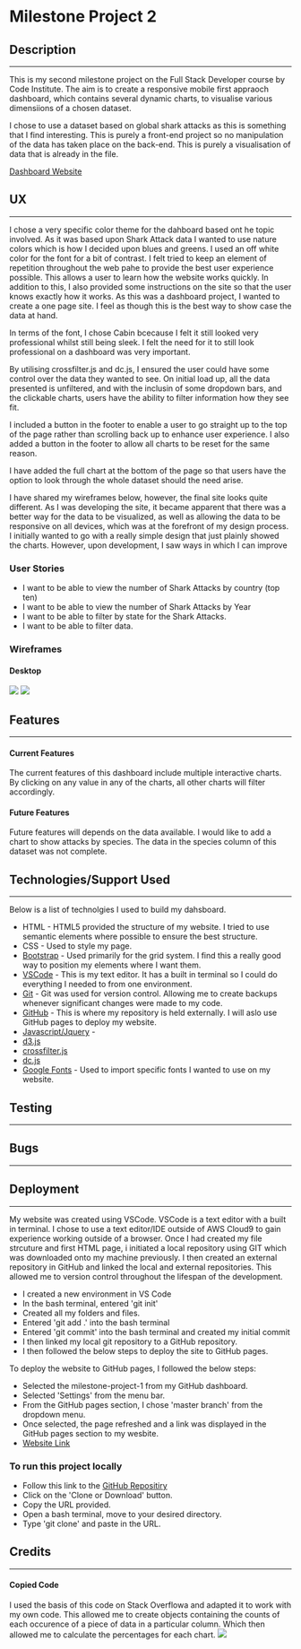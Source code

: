 # Milestone Project 2
## Description
---
This is my second milestone project on the Full Stack Developer course by Code Institute. The aim is to create a responsive mobile first appraoch dashboard, which contains several dynamic charts, to visualise various dimensiions of a chosen dataset.

I chose to use a dataset based on global shark attacks as this is something that I find interesting. This is purely a front-end project so no manipulation of the data has taken place on the back-end. This is purely a visualisation of data that is already in the file.

[Dashboard Website](https://jboyd8.github.io/milestone-project-2/)

## UX
---
I chose a very specific color theme for the dahboard based ont he topic involved. As it was based upon Shark Attack data I wanted to use nature colors which is how I decided upon blues and greens. I used an off white color for the font
for a bit of contrast. I felt tried to keep an element of repetition throughout the web pahe to provide the best user experience possible. This allows a user to learn how the website works quickly. In addition to this, I also provided some instructions on the site so that the user knows exactly how it works. As this was a dashboard project, I wanted to create a one page site. I feel as though this is the best way to show case the data at hand.

In terms of the font, I chose Cabin bcecause I felt it still looked very professional whilst still being sleek. I felt the need for it to still look professional on a dashboard was very important.

By utilising crossfilter.js and dc.js, I ensured the user could have some control over the data they wanted to see. On initial load up, all the data presented is unfiltered, and with the inclusin of some dropdown bars, and the clickable charts, users have the ability to filter information how they see fit.

I included a button in the footer to enable a user to go straight up to the top of the page rather than scrolling back up to enhance user experience. I also added a button in the footer to allow all charts to be reset for the same reason.

I have added the full chart at the bottom of the page so that users have the option to look through the whole dataset should the need arise.

I have shared my wireframes below, however, the final site looks quite different. As I was developing the site, it became apparent that there was a better way for the data to be visualized, as well as allowing the data to be responsive on all devices, which was at the forefront of my design process. I initially wanted to go with a really simple design that just plainly showed the charts. However, upon development, I saw ways in which I can improve 

### User Stories
* I want to be able to view the number of Shark Attacks by country (top ten)
* I want to be able to view the number of Shark Attacks by Year
* I want to be able to filter by state for the Shark Attacks.
* I want to be able to filter data.

### Wireframes
#### Desktop
![](images/wireframes/desktop.png)
![](images/wireframes/mobile.png)


## Features
---
#### Current Features
The current features of this dashboard include multiple interactive charts. By clicking on any value in any of the charts, all other charts
will filter accordingly.

#### Future Features
Future features will depends on the data available. I would like to add a chart to show attacks by species. The data in the species column of this
dataset was not complete.



## Technologies/Support Used
---
Below is a list of technolgies I used to build my dahsboard.
* HTML - HTML5 provided the structure of my website. I tried to use semantic elements where possible to ensure the best structure.
* CSS - Used to style my page.
* [Bootstrap]() - Used primarily for the grid system. I find this a really good way to position my elements where I want them.
* [VSCode]() - This is my text editor. It has a built in terminal so I could do everything I needed to from one environment.
* [Git]() - Git was used for version control. Allowing me to create backups whenever significant changes were made to my code.
* [GitHub]() - This is where my repository is held externally. I will aslo use GitHub pages to deploy my website.
* [Javascript/Jquery]() - 
* [d3.js]()
* [crossfilter.js]()
* [dc.js](https://dc-js.github.io/dc.js/)
* [Google Fonts]() - Used to import specific fonts I wanted to use on my website.


## Testing
---




## Bugs
---



## Deployment
---
My website was created using VSCode. VSCode is a text editor with a built in terminal. I chose to use a text editor/IDE outside of AWS Cloud9 to gain experience working outside of a browser. Once I had created my file strcuture and first HTML page, i initiated a local repository using GIT which was downloaded onto my machine previously. I then created an external repository in GitHub and linked the local and external repositories. This allowed me to version control throughout the lifespan of the development.

* I created a new environment in VS Code
* In the bash terminal, entered 'git init'
* Created all my folders and files.
* Entered 'git add .' into the bash terminal
* Entered 'git commit' into the bash terminal and created my initial commit
* I then linked my local git repository to a GitHub repository.
* I then followed the below steps to deploy the site to GitHub pages.

To deploy the website to GitHub pages, I followed the below steps:
* Selected the milestone-project-1 from my GitHub dashboard.
* Selected 'Settings' from the menu bar.
* From the GitHub pages section, I chose 'master branch' from the dropdown menu.
* Once selected, the page refreshed and a link was displayed in the GitHub pages section to my wesbite.
* [Website Link](https://jboyd8.github.io/milestone-project-2/)

### To run this project locally

* Follow this link to the [GitHub Repositiry](https://github.com/jboyd8/milestone-project-2)
* Click on the 'Clone or Download' button.
* Copy the URL provided.
* Open a bash terminal, move to your desired directory.
* Type 'git clone' and paste in the URL.


## Credits
---


#### Copied Code
I used the basis of this code on Stack Overflowa and adapted it to work with my own code. This allowed me to create objects containing the counts of each occurence of a piece of data in a particular column. 
Which then allowed me to calculate the percentages for each chart. ![](https://stackoverflow.com/questions/38296484/count-text-fields-from-csv-dataset-in-d3-js)
